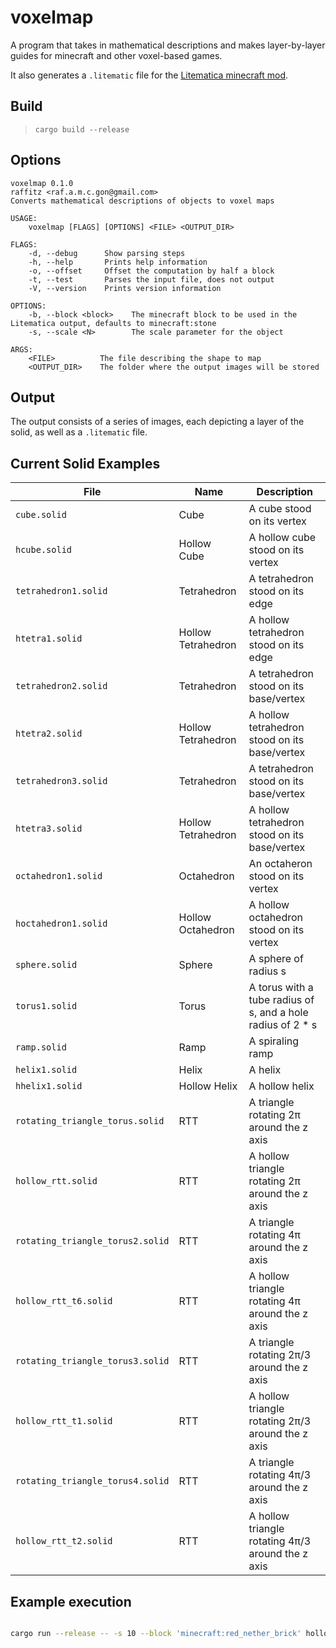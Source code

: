 # voxelmap

A program that takes in mathematical descriptions and makes layer-by-layer guides for minecraft and other voxel-based games.

It also generates a `.litematic` file for the [Litematica minecraft mod](https://github.com/maruohon/litematica).

## Build

> `cargo build --release`

## Options

```
voxelmap 0.1.0
raffitz <raf.a.m.c.gon@gmail.com>
Converts mathematical descriptions of objects to voxel maps

USAGE:
    voxelmap [FLAGS] [OPTIONS] <FILE> <OUTPUT_DIR>

FLAGS:
    -d, --debug      Show parsing steps
    -h, --help       Prints help information
    -o, --offset     Offset the computation by half a block
    -t, --test       Parses the input file, does not output
    -V, --version    Prints version information

OPTIONS:
    -b, --block <block>    The minecraft block to be used in the Litematica output, defaults to minecraft:stone
    -s, --scale <N>        The scale parameter for the object

ARGS:
    <FILE>          The file describing the shape to map
    <OUTPUT_DIR>    The folder where the output images will be stored
```

## Output

The output consists of a series of images, each depicting a layer of the solid, as well as a `.litematic` file.

## Current Solid Examples

| File | Name | Description |
| --- | --- | --- |
| `cube.solid` | Cube | A cube stood on its vertex |
| `hcube.solid` | Hollow Cube | A hollow cube stood on its vertex |
| `tetrahedron1.solid` | Tetrahedron | A tetrahedron stood on its edge |
| `htetra1.solid` | Hollow Tetrahedron | A hollow tetrahedron stood on its edge |
| `tetrahedron2.solid` | Tetrahedron | A tetrahedron stood on its base/vertex |
| `htetra2.solid` | Hollow Tetrahedron | A hollow tetrahedron stood on its base/vertex |
| `tetrahedron3.solid` | Tetrahedron | A tetrahedron stood on its base/vertex |
| `htetra3.solid` | Hollow Tetrahedron | A hollow tetrahedron stood on its base/vertex |
| `octahedron1.solid` | Octahedron | An octaheron stood on its vertex |
| `hoctahedron1.solid` | Hollow Octahedron | A hollow octahedron stood on its vertex |
| `sphere.solid` | Sphere | A sphere of radius s |
| `torus1.solid` | Torus | A torus with a tube radius of s, and a hole radius of 2 * s |
| `ramp.solid` | Ramp | A spiraling ramp |
| `helix1.solid` | Helix | A helix |
| `hhelix1.solid` | Hollow Helix | A hollow helix |
| `rotating_triangle_torus.solid` | RTT | A triangle rotating 2π around the z axis |
| `hollow_rtt.solid` | RTT | A hollow triangle rotating 2π around the z axis |
| `rotating_triangle_torus2.solid` | RTT | A triangle rotating 4π around the z axis |
| `hollow_rtt_t6.solid` | RTT | A hollow triangle rotating 4π around the z axis |
| `rotating_triangle_torus3.solid` | RTT | A triangle rotating 2π/3 around the z axis |
| `hollow_rtt_t1.solid` | RTT | A hollow triangle rotating 2π/3 around the z axis |
| `rotating_triangle_torus4.solid` | RTT | A triangle rotating 4π/3 around the z axis |
| `hollow_rtt_t2.solid` | RTT | A hollow triangle rotating 4π/3 around the z axis |

## Example execution

```sh

cargo run --release -- -s 10 --block 'minecraft:red_nether_brick' hollow_rtt.solid hrtt3

```
